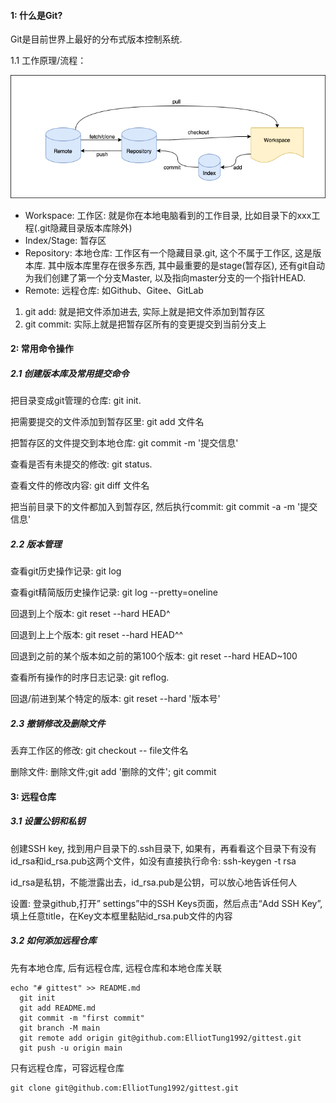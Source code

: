 #### 1: 什么是Git?

Git是目前世界上最好的分布式版本控制系统.

1.1 工作原理/流程：

![gitFlowChart](https://raw.githubusercontent.com/LittleElliotTung1992/pic_bed/main/root/gitFlowChart.png)

- Workspace: 工作区: 就是你在本地电脑看到的工作目录, 比如目录下的xxx工程(.git隐藏目录版本库除外)
- Index/Stage: 暂存区
- Repository: 本地仓库: 工作区有一个隐藏目录.git, 这个不属于工作区, 这是版本库. 其中版本库里存在很多东西, 其中最重要的是stage(暂存区), 还有git自动为我们创建了第一个分支Master, 以及指向master分支的一个指针HEAD.
- Remote: 远程仓库: 如Github、Gitee、GitLab



1. git add: 就是把文件添加进去, 实际上就是把文件添加到暂存区
2. git commit: 实际上就是把暂存区所有的变更提交到当前分支上



#### 2: 常用命令操作

##### 2.1 创建版本库及常用提交命令

把目录变成git管理的仓库: git init.

把需要提交的文件添加到暂存区里: git add 文件名

把暂存区的文件提交到本地仓库: git commit -m '提交信息'

查看是否有未提交的修改: git status.

查看文件的修改内容: git diff 文件名

把当前目录下的文件都加入到暂存区, 然后执行commit: git commit -a -m '提交信息'

##### 2.2 版本管理

查看git历史操作记录: git log

查看git精简版历史操作记录: git log --pretty=oneline

回退到上个版本: git reset --hard HEAD^

回退到上上个版本: git reset --hard HEAD^^

回退到之前的某个版本如之前的第100个版本: git reset --hard HEAD~100

查看所有操作的时序日志记录: git reflog.

回退/前进到某个特定的版本: git reset --hard '版本号'

##### 2.3 撤销修改及删除文件

丢弃工作区的修改: git checkout -- file文件名

删除文件: 删除文件;git add '删除的文件'; git commit



#### 3: 远程仓库

##### 3.1 设置公钥和私钥

创建SSH key, 找到用户目录下的.ssh目录下, 如果有，再看看这个目录下有没有id_rsa和id_rsa.pub这两个文件，如没有直接执行命令: ssh-keygen -t rsa

id_rsa是私钥，不能泄露出去，id_rsa.pub是公钥，可以放心地告诉任何人

设置: 登录github,打开” settings”中的SSH Keys页面，然后点击“Add SSH Key”,填上任意title，在Key文本框里黏贴id_rsa.pub文件的内容

##### 3.2 如何添加远程仓库

先有本地仓库, 后有远程仓库,  远程仓库和本地仓库关联

```git
echo "# gittest" >> README.md
  git init
  git add README.md
  git commit -m "first commit"
  git branch -M main
  git remote add origin git@github.com:ElliotTung1992/gittest.git
  git push -u origin main
```

只有远程仓库，可容远程仓库

```
git clone git@github.com:ElliotTung1992/gittest.git
```





































